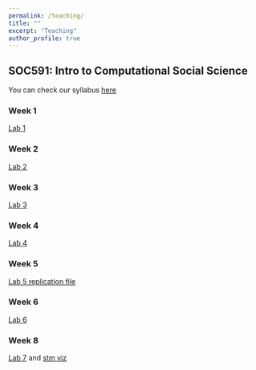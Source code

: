```yaml
---
permalink: /teaching/
title: ""
excerpt: "Teaching"
author_profile: true
---
```


## SOC591: Intro to Computational Social Science

You can check our syllabus [here](https://yongjunzhang.com/files/css/CSS_Zhang_Spring2022.pdf)

### Week 1

[Lab 1](https://yongjunzhang.com/files/css/Lab1-Tutorial.html)


### Week 2

[Lab 2](https://yongjunzhang.com/files/css/Lab2.html)

### Week 3

[Lab 3](https://yongjunzhang.com/files/css/Lab3.html)

### Week 4

[Lab 4](https://yongjunzhang.com/files/css/Lab4.html)

### Week 5

[Lab 5 replication file](https://yongjunzhang.com/files/css/Lab5.html)

### Week 6

[Lab 6](https://yongjunzhang.com/files/css/Lab6.html)

### Week 8

[Lab 7](https://yongjunzhang.com/files/css/Lab7.html) and [stm viz](https://yongjunzhang.com/files/css/lab7-viz.html)